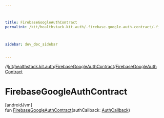 ```yaml
---



title: FirebaseGoogleAuthContract
permalink: /kit/healthstack.kit.auth/-firebase-google-auth-contract/-firebase-google-auth-contract.html



sidebar: dev_doc_sidebar


---
```




//[kit](/kit.html)/[healthstack.kit.auth](../index.html)/[FirebaseGoogleAuthContract](index.html)/[FirebaseGoogleAuthContract](-firebase-google-auth-contract.html)



# FirebaseGoogleAuthContract



[androidJvm]\
fun [FirebaseGoogleAuthContract](-firebase-google-auth-contract.html)(authCallback: [AuthCallback](../-auth-callback/index.html))






